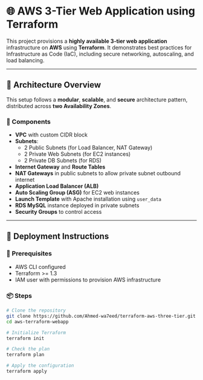 # 🌐 AWS 3-Tier Web Application using Terraform

This project provisions a **highly available 3-tier web application** infrastructure on **AWS** using **Terraform**. It demonstrates best practices for Infrastructure as Code (IaC), including secure networking, autoscaling, and load balancing.

---

## 📌 Architecture Overview

This setup follows a **modular**, **scalable**, and **secure** architecture pattern, distributed across **two Availability Zones**.

### 🔧 Components

- **VPC** with custom CIDR block
- **Subnets**:
  - 2 Public Subnets (for Load Balancer, NAT Gateway)
  - 2 Private Web Subnets (for EC2 instances)
  - 2 Private DB Subnets (for RDS)
- **Internet Gateway** and **Route Tables**
- **NAT Gateways** in public subnets to allow private subnet outbound internet
- **Application Load Balancer (ALB)**
- **Auto Scaling Group (ASG)** for EC2 web instances
- **Launch Template** with Apache installation using `user_data`
- **RDS MySQL** instance deployed in private subnets
- **Security Groups** to control access

---
## 🚀 Deployment Instructions

### 🔧 Prerequisites

- AWS CLI configured
- Terraform >= 1.3
- IAM user with permissions to provision AWS infrastructure

### 📦 Steps

```bash
# Clone the repository
git clone https://github.com/Ahmed-wa7eed/terraform-aws-three-tier.git
cd aws-terraform-webapp

# Initialize Terraform
terraform init

# Check the plan
terraform plan

# Apply the configuration
terraform apply


